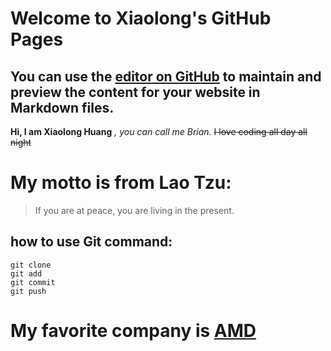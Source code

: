 # Welcome to Xiaolong's GitHub Pages

## You can use the [editor on GitHub](https://github.com/xilohuang/xilohuang.github.io/edit/main/index.md) to maintain and preview the content for your website in Markdown files.

**Hi, I am Xiaolong Huang** *, you can call me Brian.* ~~I love coding all day all night~~

# My motto is from Lao Tzu:
> If you are at peace, you are living in the present.

## how to use Git command:
```
git clone
git add
git commit
git push
```

# My favorite company is [AMD](https://www.amd.com/en) 
